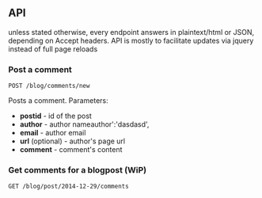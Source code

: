 ## API

unless stated otherwise, every endpoint answers in plaintext/html or JSON, depending on Accept headers.
API is mostly to facilitate updates via jquery instead of full page reloads

### Post a comment
    POST /blog/comments/new

Posts a comment. Parameters:

 * **postid** - id of the post
 * **author** - author nameauthor':'dasdasd',
 * **email** - author email
 * **url** (optional) - author's page url
 * **comment** - comment's content

### Get comments for a blogpost (WiP)

    GET /blog/post/2014-12-29/comments

